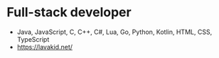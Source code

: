 # Full-stack developer
- Java, JavaScript, C, C++, C#, Lua, Go, Python, Kotlin, HTML, CSS, TypeScript
- https://lavakid.net/
